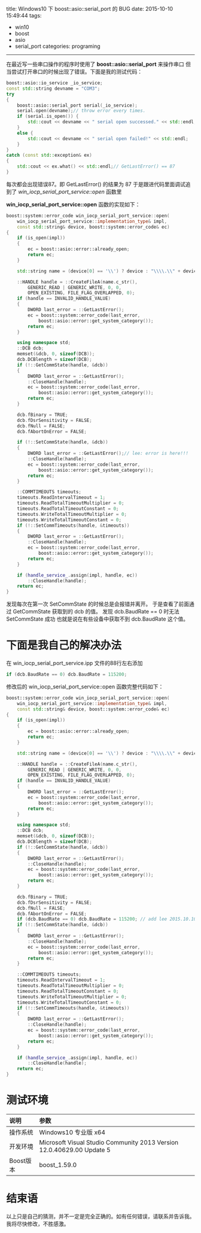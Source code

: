 title: Windows10 下 boost::asio::serial_port 的 BUG
date: 2015-10-10 15:49:44
tags:
  - win10
  - boost
  - asio
  - serial_port
categories: programing
---
在最近写一些串口操作的程序时使用了 **boost::asio::serial_port** 来操作串口
但当尝试打开串口的时候出现了错误。下面是我的测试代码：
```cpp
boost::asio::io_service _io_service;
const std::string devname = "COM3";
try
{
	boost::asio::serial_port serial(_io_service);
	serial.open(devname);// throw error every times.
	if (serial.is_open()) {
		std::cout << devname << " serial open successed." << std::endl;
	}
	else {
		std::cout << devname << " serial open failed!" << std::endl;
	}
}
catch (const std::exception& ex)
{
	std::cout << ex.what() << std::endl;// GetLastError() == 87
}
```

每次都会出现错误87。即 GetLastError() 的结果为 87
于是跟进代码里面调试追到了 *win_iocp_serial_port_service::open* 函数里

**win_iocp_serial_port_service::open** 函数的实现如下：
```cpp
boost::system::error_code win_iocp_serial_port_service::open(
	win_iocp_serial_port_service::implementation_type& impl,
	const std::string& device, boost::system::error_code& ec)
{
	if (is_open(impl))
	{
		ec = boost::asio::error::already_open;
		return ec;
	}

	std::string name = (device[0] == '\\') ? device : "\\\\.\\" + device;

	::HANDLE handle = ::CreateFileA(name.c_str(),
		GENERIC_READ | GENERIC_WRITE, 0, 0,
		OPEN_EXISTING, FILE_FLAG_OVERLAPPED, 0);
	if (handle == INVALID_HANDLE_VALUE)
	{
		DWORD last_error = ::GetLastError();
		ec = boost::system::error_code(last_error,
			boost::asio::error::get_system_category());
		return ec;
	}

	using namespace std;
	::DCB dcb;
	memset(&dcb, 0, sizeof(DCB));
	dcb.DCBlength = sizeof(DCB);
	if (!::GetCommState(handle, &dcb))
	{
		DWORD last_error = ::GetLastError();
		::CloseHandle(handle);
		ec = boost::system::error_code(last_error,
			boost::asio::error::get_system_category());
		return ec;
	}

	dcb.fBinary = TRUE;
	dcb.fDsrSensitivity = FALSE;
	dcb.fNull = FALSE;
	dcb.fAbortOnError = FALSE;

	if (!::SetCommState(handle, &dcb))
	{
		DWORD last_error = ::GetLastError();// lee: error is here!!!
		::CloseHandle(handle);
		ec = boost::system::error_code(last_error,
			boost::asio::error::get_system_category());
		return ec;
	}

	::COMMTIMEOUTS timeouts;
	timeouts.ReadIntervalTimeout = 1;
	timeouts.ReadTotalTimeoutMultiplier = 0;
	timeouts.ReadTotalTimeoutConstant = 0;
	timeouts.WriteTotalTimeoutMultiplier = 0;
	timeouts.WriteTotalTimeoutConstant = 0;
	if (!::SetCommTimeouts(handle, &timeouts))
	{
		DWORD last_error = ::GetLastError();
		::CloseHandle(handle);
		ec = boost::system::error_code(last_error,
			boost::asio::error::get_system_category());
		return ec;
	}

	if (handle_service_.assign(impl, handle, ec))
		::CloseHandle(handle);
	return ec;
}
```
发现每次在第一次 SetCommState 的时候总是会报错并离开。
于是查看了前面通过 GetCommState 获取到的 dcb 的值。
发现 dcb.BaudRate == 0 时无法 SetCommState 成功
也就是说在有些设备中获取不到 dcb.BaudRate 这个值。

# 下面是我自己的解决办法
在 win_iocp_serial_port_service.ipp 文件的88行左右添加
```cpp
if (dcb.BaudRate == 0) dcb.BaudRate = 115200;
```

修改后的 win_iocp_serial_port_service::open 函数完整代码如下：
```cpp
boost::system::error_code win_iocp_serial_port_service::open(
	win_iocp_serial_port_service::implementation_type& impl,
	const std::string& device, boost::system::error_code& ec)
{
	if (is_open(impl))
	{
		ec = boost::asio::error::already_open;
		return ec;
	}

	std::string name = (device[0] == '\\') ? device : "\\\\.\\" + device;

	::HANDLE handle = ::CreateFileA(name.c_str(),
		GENERIC_READ | GENERIC_WRITE, 0, 0,
		OPEN_EXISTING, FILE_FLAG_OVERLAPPED, 0);
	if (handle == INVALID_HANDLE_VALUE)
	{
		DWORD last_error = ::GetLastError();
		ec = boost::system::error_code(last_error,
			boost::asio::error::get_system_category());
		return ec;
	}

	using namespace std;
	::DCB dcb;
	memset(&dcb, 0, sizeof(DCB));
	dcb.DCBlength = sizeof(DCB);
	if (!::GetCommState(handle, &dcb))
	{
		DWORD last_error = ::GetLastError();
		::CloseHandle(handle);
		ec = boost::system::error_code(last_error,
			boost::asio::error::get_system_category());
		return ec;
	}

	dcb.fBinary = TRUE;
	dcb.fDsrSensitivity = FALSE;
	dcb.fNull = FALSE;
	dcb.fAbortOnError = FALSE;
	if (dcb.BaudRate == 0) dcb.BaudRate = 115200; // add lee 2015.10.10. 解决dcb.BaudRate为0时无法成功SetCommState的BUG
	if (!::SetCommState(handle, &dcb))
	{
		DWORD last_error = ::GetLastError();
		::CloseHandle(handle);
		ec = boost::system::error_code(last_error,
			boost::asio::error::get_system_category());
		return ec;
	}

	::COMMTIMEOUTS timeouts;
	timeouts.ReadIntervalTimeout = 1;
	timeouts.ReadTotalTimeoutMultiplier = 0;
	timeouts.ReadTotalTimeoutConstant = 0;
	timeouts.WriteTotalTimeoutMultiplier = 0;
	timeouts.WriteTotalTimeoutConstant = 0;
	if (!::SetCommTimeouts(handle, &timeouts))
	{
		DWORD last_error = ::GetLastError();
		::CloseHandle(handle);
		ec = boost::system::error_code(last_error,
			boost::asio::error::get_system_category());
		return ec;
	}

	if (handle_service_.assign(impl, handle, ec))
		::CloseHandle(handle);
	return ec;
}
```

# 测试环境
| 说明   | 参数                   |
| :------ | :---------------------- |
| 操作系统 | Windows10 专业版 x64 |
| 开发环境 | Microsoft Visual Studio Community 2013 Version 12.0.40629.00 Update 5 |
| Boost版本 | boost_1.59.0 |

# 结束语
以上只是自己的猜测，并不一定是完全正确的。如有任何错误，请联系并告诉我。我将尽快修改，不胜感激。

